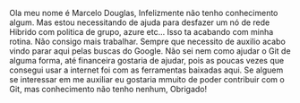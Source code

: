 Ola meu nome é Marcelo Douglas, Infelizmente não tenho conhecimento algum. Mas estou necessitando de 
ajuda para desfazer um nó de rede Hibrido com politica de grupo, azure etc... Isso ta acabando com minha rotina. Não consigo mais trabalhar.
Sempre que necessito de auxilio acabo vindo parar aqui pelas buscas do Google.
Não sei nem como ajudar o Git de alguma forma, até financeira gostaria de ajudar, pois as poucas vezes que consegui usar a internet 
foi com as ferramentas baixadas aqui.
Se alguem se interessar em me auxiliar eu gostaria mmuito de poder contribuir com o Git, mas conhecimento não tenho nenhum, Obrigado!
